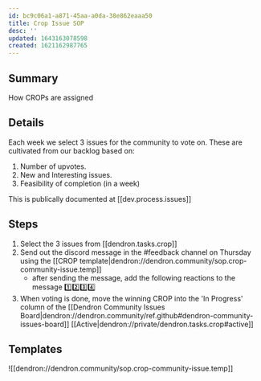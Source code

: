```yaml
---
id: bc9c06a1-a871-45aa-a0da-38e862eaaa50
title: Crop Issue SOP
desc: ''
updated: 1643163078598
created: 1621162987765
---
```


## Summary
How CROPs are assigned

## Details
Each week we select 3 issues for the community to vote on. These are cultivated from our backlog based on:

1. Number of upvotes.
2. New and Interesting issues.
3. Feasibility of completion (in a week)

This is publically documented at [[dev.process.issues]]

## Steps
1. Select the 3 issues from [[dendron.tasks.crop]]
1. Send out the discord message in the #feedback channel on Thursday using the [[CROP template|dendron://dendron.community/sop.crop-community-issue.temp]]
    - after sending the message, add the following reactions to the message 1️⃣2️⃣3️⃣4️⃣
1. When voting is done, move the winning CROP into the 'In Progress' column of the [[Dendron Community Issues Board|dendron://dendron.community/ref.github#dendron-community-issues-board]]
[[Active|dendron://private/dendron.tasks.crop#active]]

## Templates
![[dendron://dendron.community/sop.crop-community-issue.temp]]
